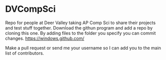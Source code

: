 DVCompSci
=========

Repo for people at Deer Valley taking AP Comp Sci to share their projects and test stuff together.
Download the githun program and add a repo by cloning this one. By adding files to the folder you specify you can commit changes.
https://windows.github.com/

Make a pull request or send me your username so I can add you to the main list of contributors.
